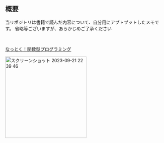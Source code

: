## 概要
当リポジトリは書籍で読んだ内容について、自分用にアプトプットしたメモです。
省略等ございますが、あらかじめご了承ください


<br>

[なっとく！関数型プログラミング](https://michalplachta.com/book/)

<img width="258" alt="スクリーンショット 2023-09-21 22 39 46" src="https://github.com/tochisuke221/functional_programming/assets/81346474/85d766cb-8449-4ed7-827e-a1e8beedf10e">

